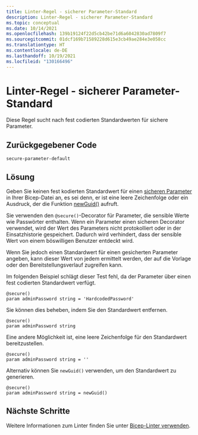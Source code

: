 ```yaml
---
title: Linter-Regel - sicherer Parameter-Standard
description: Linter-Regel - sicherer Parameter-Standard
ms.topic: conceptual
ms.date: 10/14/2021
ms.openlocfilehash: 139b19124f22d5cb42be71d6a6042830ad7809f7
ms.sourcegitcommit: 01dcf169b71589228d615e3cb49ae284e3e058cc
ms.translationtype: HT
ms.contentlocale: de-DE
ms.lasthandoff: 10/19/2021
ms.locfileid: "130166496"
---
```

# <a name="linter-rule---secure-parameter-default"></a>Linter-Regel - sicherer Parameter-Standard

Diese Regel sucht nach fest codierten Standardwerten für sichere Parameter.

## <a name="returned-code"></a>Zurückgegebener Code

`secure-parameter-default`

## <a name="solution"></a>Lösung

Geben Sie keinen fest kodierten Standardwert für einen [sicheren Parameter](./parameters.md#secure-parameters) in Ihrer Bicep-Datei an, es sei denn, er ist eine leere Zeichenfolge oder ein Ausdruck, der die Funktion [newGuid()](./bicep-functions-string.md#newguid) aufruft.

Sie verwenden den `@secure()`-Decorator für Parameter, die sensible Werte wie Passwörter enthalten. Wenn ein Parameter einen sicheren Decorator verwendet, wird der Wert des Parameters nicht protokolliert oder in der Einsatzhistorie gespeichert. Dadurch wird verhindert, dass der sensible Wert von einem böswilligen Benutzer entdeckt wird.

Wenn Sie jedoch einen Standardwert für einen gesicherten Parameter angeben, kann dieser Wert von jedem ermittelt werden, der auf die Vorlage oder den Bereitstellungsverlauf zugreifen kann.

Im folgenden Beispiel schlägt dieser Test fehl, da der Parameter über einen fest codierten Standardwert verfügt.

```bicep
@secure()
param adminPassword string = 'HardcodedPassword'
```

Sie können dies beheben, indem Sie den Standardwert entfernen.

```bicep
@secure()
param adminPassword string
```

Eine andere Möglichkeit ist, eine leere Zeichenfolge für den Standardwert bereitzustellen.

```bicep
@secure()
param adminPassword string = ''
```

Alternativ können Sie `newGuid()` verwenden, um den Standardwert zu generieren.

```bicep
@secure()
param adminPassword string = newGuid()
```

## <a name="next-steps"></a>Nächste Schritte

Weitere Informationen zum Linter finden Sie unter [Bicep-Linter verwenden](./linter.md).
